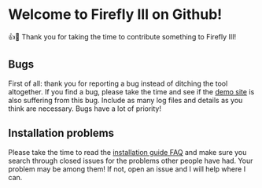 # Welcome to Firefly III on Github!

:+1::tada: Thank you for taking the time to contribute something to Firefly III!

## Bugs

First of all: thank you for reporting a bug instead of ditching the tool altogether. If you find a bug, please take the time and see if the [demo site](https://firefly-iii.nder.be/) is also suffering from this bug. Include as many log files and details as you think are necessary. Bugs have a lot of priority! 

## Installation problems

Please take the time to read the [installation guide FAQ](https://firefly-iii.github.io/installation-guide-faq/) and make sure you search through closed issues for the problems other people have had. Your problem may be among them! If not, open an issue and I will help where I can.